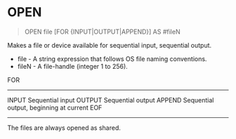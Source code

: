 # OPEN

> OPEN file [FOR {INPUT|OUTPUT|APPEND}] AS #fileN

Makes a file or device available for sequential input, sequential output.

* file - A string expression that follows OS file naming conventions.
* fileN - A file-handle (integer 1 to 256).

FOR

-----  -----
INPUT  Sequential input
OUTPUT Sequential output
APPEND Sequential output, beginning at current EOF
------ ------

The files are always opened as shared.


